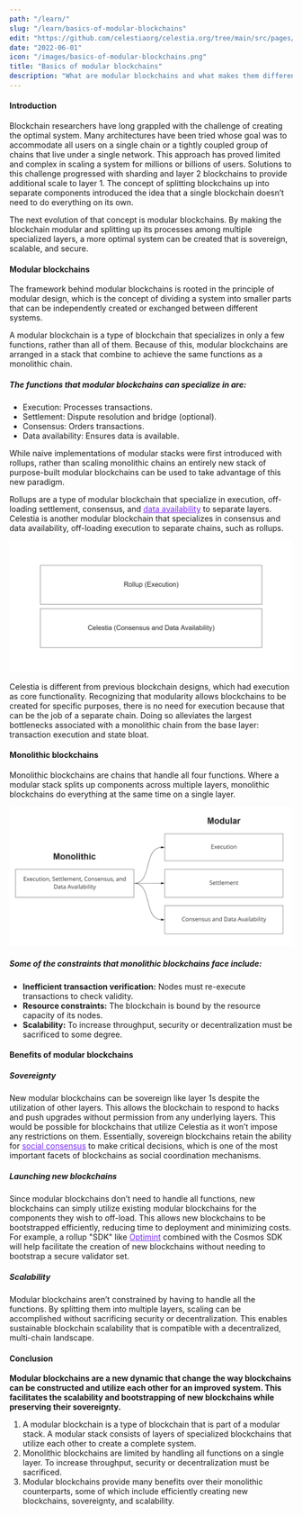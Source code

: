 ```yaml
---
path: "/learn/"
slug: "/learn/basics-of-modular-blockchains"
edit: "https://github.com/celestiaorg/celestia.org/tree/main/src/pages/markdown-pages/learn/basics-of-modular-blockchains.md"
date: "2022-06-01"
icon: "/images/basics-of-modular-blockchains.png"
title: "Basics of modular blockchains"
description: "What are modular blockchains and what makes them different to their monolithic counterparts?"
---
```


<head>
  <meta name="twitter:card" content="summary_large_image">
  <meta name="twitter:site" content="@CelestiaOrg">
  <meta name="twitter:creator" content="@likebeckett">
  <meta name="twitter:title" content="Modular Scalability">
  <meta name="twitter:description" content="Blockchain researchers have long grappled with the challenge of creating the optimal system. Many architectures have been tried whose goal was to accommodate all users on a single chain or a tightly coupled group of chains that live under a single network.">
  <meta name="twitter:image" content="https://raw.githubusercontent.com/celestiaorg/celestia.org/main/src/pages/markdown-pages/learn/images/learn-modular-twitter-card.png">
<head/>

#### Introduction

Blockchain researchers have long grappled with the challenge of creating the optimal system. Many architectures have been tried whose goal was to accommodate all users on a single chain or a tightly coupled group of chains that live under a single network. This approach has proved limited and complex in scaling a system for millions or billions of users. Solutions to this challenge progressed with sharding and layer 2 blockchains to provide additional scale to layer 1. The concept of splitting blockchains up into separate components introduced the idea that a single blockchain doesn’t need to do everything on its own. 

The next evolution of that concept is modular blockchains. By making the blockchain modular and splitting up its processes among multiple specialized layers, a more optimal system can be created that is sovereign, scalable, and secure.

#### Modular blockchains

The framework behind modular blockchains is rooted in the principle of modular design, which is the concept of dividing a system into smaller parts that can be independently created or exchanged between different systems.

A modular blockchain is a type of blockchain that specializes in only a few functions, rather than all of them. Because of this, modular blockchains are arranged in a stack that combine to achieve the same functions as a monolithic chain.

##### The functions that modular blockchains can specialize in are:

- Execution: Processes transactions.
- Settlement: Dispute resolution and bridge (optional).
- Consensus: Orders transactions.
- Data availability: Ensures data is available.

While naive implementations of modular stacks were first introduced with rollups, rather than scaling monolithic chains an entirely new stack of purpose-built modular blockchains can be used to take advantage of this new paradigm.

Rollups are a type of modular blockchain that specialize in execution, off-loading settlement, consensus, and <a href="https://celestia.org/glossary/data-availability" target="_blank" rel="noopener noreferrer" style="color:#7B2BF9;">data availability</a> to separate layers. Celestia is another modular blockchain that specializes in consensus and data availability, off-loading execution to separate chains, such as rollups.

![GATSBY_EMPTY_ALT](./images/article-1-image-1.png)

Celestia is different from previous blockchain designs, which had execution as core functionality. Recognizing that modularity allows blockchains to be created for specific purposes, there is no need for execution because that can be the job of a separate chain. Doing so alleviates the largest bottlenecks associated with a monolithic chain from the base layer: transaction execution and state bloat.

#### Monolithic blockchains

Monolithic blockchains are chains that handle all four functions. Where a modular stack splits up components across multiple layers, monolithic blockchains do everything at the same time on a single layer.

![GATSBY_EMPTY_ALT](./images/article-1-image-2.png)

##### Some of the constraints that monolithic blockchains face include:

- **Inefficient transaction verification:** Nodes must re-execute transactions to check validity.
- **Resource constraints:** The blockchain is bound by the resource capacity of its nodes.
- **Scalability:** To increase throughput, security or decentralization must be sacrificed to some degree.


#### Benefits of modular blockchains

##### Sovereignty 

New modular blockchains can be sovereign like layer 1s despite the utilization of other layers. This allows the blockchain to respond to hacks and push upgrades without permission from any underlying layers. This would be possible for blockchains that utilize Celestia as it won’t impose any restrictions on them. Essentially, sovereign blockchains retain the ability for <a href="https://celestia.org/glossary/social-consensus" target="_blank" rel="noopener noreferrer" style="color:#7B2BF9;">social consensus</a> to make critical decisions, which is one of the most important facets of blockchains as social coordination mechanisms.

##### Launching new blockchains

Since modular blockchains don’t need to handle all functions, new blockchains can simply utilize existing modular blockchains for the components they wish to off-load. This allows new blockchains to be bootstrapped efficiently, reducing time to deployment and minimizing costs. For example, a rollup "SDK" like <a href="https://github.com/celestiaorg/optimint" target="_blank" rel="noopener noreferrer" style="color:#7B2BF9;">Optimint</a> combined with the Cosmos SDK will help facilitate the creation of new blockchains without needing to bootstrap a secure validator set.

##### Scalability

Modular blockchains aren’t constrained by having to handle all the functions. By splitting them into multiple layers, scaling can be accomplished without sacrificing security or decentralization. This enables sustainable blockchain scalability that is compatible with a decentralized, multi-chain landscape.


<div class="conclusion"> 

#### Conclusion

**Modular blockchains are a new dynamic that change the way blockchains can be constructed and utilize each other for an improved system. This facilitates the scalability and bootstrapping of new blockchains while preserving their sovereignty.**

1. A modular blockchain is a type of blockchain that is part of a modular stack. A modular stack consists of layers of specialized blockchains that utilize each other to create a complete system.
2. Monolithic blockchains are limited by handling all functions on a single layer. To increase throughput, security or decentralization must be sacrificed.
3. Modular blockchains provide many benefits over their monolithic counterparts, some of which include efficiently creating new blockchains, sovereignty, and scalability.
</div>
